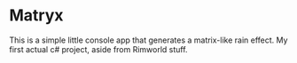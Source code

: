 # Matryx

This is a simple little console app that generates a matrix-like rain effect.
My first actual c# project, aside from Rimworld stuff.


